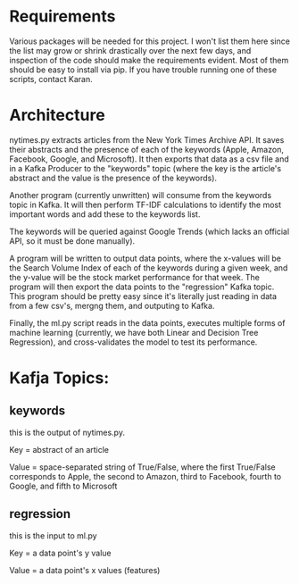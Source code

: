 # Requirements

Various packages will be needed for this project. I won't list them here since the list may grow or shrink drastically over the next few days, and inspection of the code should make the requirements evident. Most of them should be easy to install via pip. If you have trouble running one of these scripts, contact Karan. 


# Architecture

nytimes.py extracts articles from the New York Times Archive API. It saves their abstracts and the presence of each of the keywords (Apple, Amazon, Facebook, Google, and Microsoft). It then exports that data as a csv file and in a Kafka Producer to the "keywords" topic (where the key is the article's abstract and the value is the presence of the keywords).

Another program (currently unwritten) will consume from the keywords topic in Kafka. It will then perform TF-IDF calculations to identify the most important words and add these to the keywords list.

The keywords will be queried against Google Trends (which lacks an official API, so it must be done manually).

A program will be written to output data points, where the x-values will be the Search Volume Index of each of the keywords during a given week, and the y-value will be the stock market performance for that week. The program will then export the data points to the "regression" Kafka topic. This program should be pretty easy since it's literally just reading in data from a few csv's, mergng them, and outputing to Kafka.

Finally, the ml.py script reads in the data points, executes multiple forms of machine learning (currently, we have both Linear and Decision Tree Regression), and cross-validates the model to test its performance.



# Kafja Topics:

## keywords

this is the output of nytimes.py.

Key = abstract of an article

Value = space-separated string of True/False, where the first True/False corresponds to Apple, the second to Amazon, third to Facebook, fourth to Google, and fifth to Microsoft

## regression

this is the input to ml.py

Key = a data point's y value

Value = a data point's x values (features)
